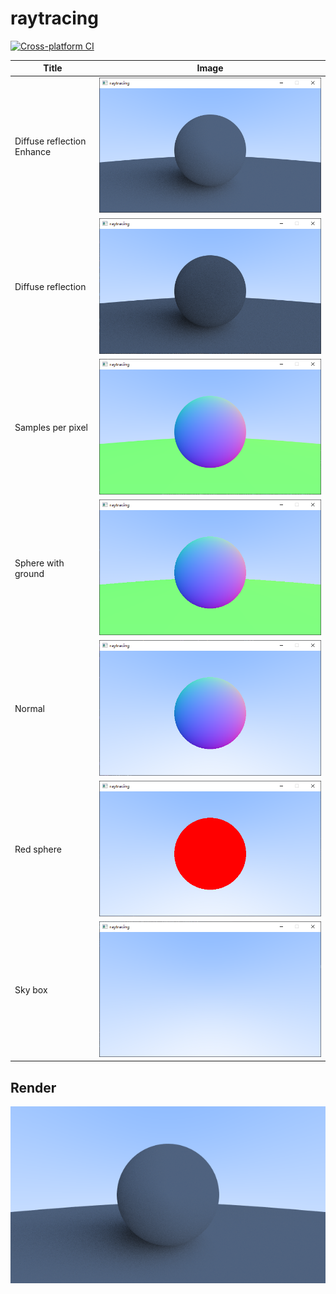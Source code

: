 # raytracing
[![Cross-platform CI](https://github.com/ohto-ai/raytracing/actions/workflows/ci.yaml/badge.svg)](https://github.com/ohto-ai/raytracing/actions/workflows/ci.yaml)

|           Title            |                    Image                    |
| -------------------------- | ------------------------------------------- |
| Diffuse reflection Enhance | ![](doc/img/diffuse_reflection_enhance.png) |
| Diffuse reflection         | ![](doc/img/diffuse_reflection.png)         |
| Samples per pixel          | ![](doc/img/samples_per_pixel.png)          |
| Sphere with ground         | ![](doc/img/sphere_with_ground.png)         |
| Normal                     | ![](doc/img/normal.png)                     |
| Red sphere                 | ![](doc/img/red_sphere.png)                 |
| Sky box                    | ![](doc/img/sky_box.png)                    |

## Render
![PPM](doc/img/render.png)
